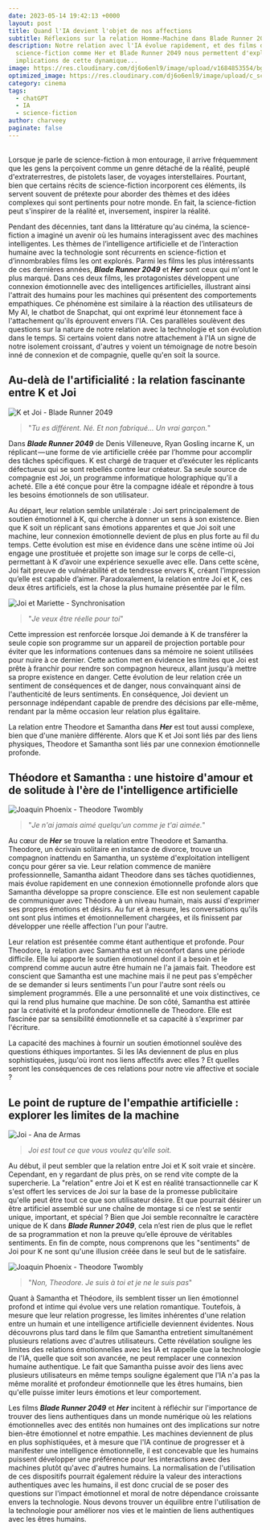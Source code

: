 ```yaml
---
date: 2023-05-14 19:42:13 +0000
layout: post
title: Quand l'IA devient l'objet de nos affections
subtitle: Réflexions sur la relation Homme-Machine dans Blade Runner 2049 et Her
description: Notre relation avec l'IA évolue rapidement, et des films de
  science-fiction comme Her et Blade Runner 2049 nous permettent d'explorer les
  implications de cette dynamique...
image: https://res.cloudinary.com/dj6o6enl9/image/upload/v1684853554/bg-4.jpg
optimized_image: https://res.cloudinary.com/dj6o6enl9/image/upload/c_scale,w_480/v1684853554/bg-4.jpg
category: cinema
tags:
  - chatGPT
  - IA
  - science-fiction
author: charveey
paginate: false
---
```

\
Lorsque je parle de science-fiction à mon entourage, il arrive fréquemment que les gens la perçoivent comme un genre détaché de la réalité, peuplé d'extraterrestres, de pistolets laser, de voyages interstellaires. Pourtant, bien que certains récits de science-fiction incorporent ces éléments, ils servent souvent de prétexte pour aborder des thèmes et des idées complexes qui sont pertinents pour notre monde. En fait, la science-fiction peut s'inspirer de la réalité et, inversement, inspirer la réalité.

Pendant des décennies, tant dans la littérature qu'au cinéma, la science-fiction a imaginé un avenir où les humains interagissent avec des machines intelligentes. Les thèmes de l’intelligence artificielle et de l’interaction humaine avec la technologie sont récurrents en science-fiction et d’innombrables films les ont explorés. Parmi les films les plus intéressants de ces dernières années, ***Blade Runner 2049*** et ***Her*** sont ceux qui m'ont le plus marqué. Dans ces deux films, les protagonistes développent une connexion émotionnelle avec des intelligences artificielles, illustrant ainsi l'attrait des humains pour les machines qui présentent des comportements empathiques. Ce phénomène est similaire à la réaction des utilisateurs de My AI, le chatbot de Snapchat, qui ont exprimé leur étonnement face à l'attachement qu'ils éprouvent envers l'IA. Ces parallèles soulèvent des questions sur la nature de notre relation avec la technologie et son évolution dans le temps. Si certains voient dans notre attachement à l'IA un signe de notre isolement croissant, d'autres y voient un témoignage de notre besoin inné de connexion et de compagnie, quelle qu'en soit la source. 

## Au-delà de l'artificialité : la relation fascinante entre K et Joi

![K et Joi - Blade Runner 2049](https://res.cloudinary.com/dj6o6enl9/image/upload/v1684854572/ia.jpg)

> "*Tu es différent. Né. Et non fabriqué... Un vrai garçon.*"

Dans ***Blade Runner 2049*** de Denis Villeneuve, Ryan Gosling incarne K, un réplicant — une forme de vie artificielle créée par l’homme pour accomplir des tâches spécifiques. K est chargé de traquer et d’exécuter les réplicants défectueux qui se sont rebellés contre leur créateur. Sa seule source de compagnie est Joi, un programme informatique holographique qu’il a acheté. Elle a été conçue pour être la compagne idéale et répondre à tous les besoins émotionnels de son utilisateur. 

Au départ, leur relation semble unilatérale : Joi sert principalement de soutien émotionnel à K, qui cherche à donner un sens à son existence. Bien que K soit un réplicant sans émotions apparentes et que Joi soit une machine, leur connexion émotionnelle devient de plus en plus forte au fil du temps. Cette évolution est mise en évidence dans une scène intime où Joi engage une prostituée et projette son image sur le corps de celle-ci, permettant à K d’avoir une expérience sexuelle avec elle. Dans cette scène, Joi fait preuve de vulnérabilité et de tendresse envers K, créant l’impression qu’elle est capable d’aimer. Paradoxalement, la relation entre Joi et K, ces deux êtres artificiels, est la chose la plus humaine présentée par le film.

![Joi et Mariette - Synchronisation](https://res.cloudinary.com/dj6o6enl9/image/upload/v1684854572/ia-2.jpg)

> "*Je veux être réelle pour toi*"

Cette impression est renforcée lorsque Joi demande à K de transférer la seule copie son programme sur un appareil de projection portable pour éviter que les informations contenues dans sa mémoire ne soient utilisées pour nuire à ce dernier. Cette action met en évidence les limites que Joi est prête à franchir pour rendre son compagnon heureux, allant jusqu'à mettre sa propre existence en danger. Cette évolution de leur relation crée un sentiment de conséquences et de danger, nous convainquant ainsi de l'authenticité de leurs sentiments. En conséquence, Joi devient un personnage indépendant capable de prendre des décisions par elle-même, rendant par la même occasion leur relation plus égalitaire.

La relation entre Theodore et Samantha dans ***Her*** est tout aussi complexe, bien que d'une manière différente. Alors que K et Joi sont liés par des liens physiques, Theodore et Samantha sont liés par une connexion émotionnelle profonde.

## Théodore et Samantha : une histoire d'amour et de solitude à l'ère de l'intelligence artificielle

![Joaquin Phoenix - Theodore Twombly](https://res.cloudinary.com/dj6o6enl9/image/upload/v1684854572/ia-3.jpg)

> "*Je n'ai jamais aimé quelqu'un comme je t'ai aimée.*"

Au cœur de ***Her*** se trouve la relation entre Theodore et Samantha. Theodore, un écrivain solitaire en instance de divorce, trouve un compagnon inattendu en Samantha, un système d'exploitation intelligent conçu pour gérer sa vie. Leur relation commence de manière professionnelle, Samantha aidant Theodore dans ses tâches quotidiennes, mais évolue rapidement en une connexion émotionnelle profonde alors que Samantha développe sa propre conscience. Elle est non seulement capable de communiquer avec Théodore à un niveau humain, mais aussi d'exprimer ses propres émotions et désirs. Au fur et à mesure, les conversations qu'ils ont sont plus intimes et émotionnellement chargées, et ils finissent par développer une réelle affection l'un pour l'autre. 

Leur relation est présentée comme étant authentique et profonde. Pour Theodore, la relation avec Samantha est un réconfort dans une période difficile.  Elle lui apporte le soutien émotionnel dont il a besoin et le comprend comme aucun autre être humain ne l'a jamais fait. Theodore est conscient que Samantha est une machine mais il ne peut pas s'empêcher de se demander si leurs sentiments l'un pour l'autre sont réels ou simplement programmés. Elle a une personnalité et une voix distinctives, ce qui la rend plus humaine que machine. De son côté, Samantha est attirée par la créativité et la profondeur émotionnelle de Theodore. Elle est fascinée par sa sensibilité émotionnelle et sa capacité à s'exprimer par l'écriture.

La capacité des machines à fournir un soutien émotionnel soulève des questions éthiques importantes. Si les IAs deviennent de plus en plus sophistiquées, jusqu'où iront nos liens affectifs avec elles ? Et quelles seront les conséquences de ces relations pour notre vie affective et sociale ? 

## Le point de rupture de l'empathie artificielle : explorer les limites de la machine

![Joi - Ana de Armas](https://res.cloudinary.com/dj6o6enl9/image/upload/v1684854572/ia-4.jpg)

> *Joi est tout ce que vous voulez qu'elle soit.*

Au début, il peut sembler que la relation entre Joi et K soit vraie et sincère. Cependant, en y regardant de plus près, on se rend vite compte de la supercherie. La "relation" entre Joi et K est en réalité transactionnelle car K s'est offert les services de Joi sur la base de la promesse publicitaire qu'elle peut être tout ce que son utilisateur désire. Et que pourrait désirer un être artificiel assemblé sur une chaîne de montage si ce n’est se sentir unique, important, et spécial ? Bien que Joi semble reconnaître le caractère unique de K dans ***Blade Runner 2049***, cela n’est rien de plus que le reflet de sa programmation et non la preuve qu’elle éprouve de véritables sentiments. En fin de compte, nous comprenons que les "sentiments" de Joi pour K ne sont qu'une illusion créée dans le seul but de le satisfaire.

![Joaquin Phoenix - Theodore Twombly](https://res.cloudinary.com/dj6o6enl9/image/upload/v1684854572/ia-5.jpg)

> "*Non, Theodore. Je suis à toi et je ne le suis pas*"

Quant à Samantha et Théodore, ils semblent tisser un lien émotionnel profond et intime qui évolue vers une relation romantique. Toutefois, à mesure que leur relation progresse, les limites inhérentes d'une relation entre un humain et une intelligence artificielle deviennent évidentes. Nous découvrons plus tard dans le film que Samantha entretient simultanément plusieurs relations avec d'autres utilisateurs. Cette révélation souligne les limites des relations émotionnelles avec les IA et rappelle que la technologie de l'IA, quelle que soit son avancée, ne peut remplacer une connexion humaine authentique. Le fait que Samantha puisse avoir des liens avec plusieurs utilisateurs en même temps souligne également que l'IA n'a pas la même moralité et profondeur émotionnelle que les êtres humains, bien qu'elle puisse imiter leurs émotions et leur comportement.

Les films ***Blade Runner 2049*** et ***Her*** incitent à réfléchir sur l'importance de trouver des liens authentiques dans un monde numérique où les relations émotionnelles avec des entités non humaines ont des implications sur notre bien-être émotionnel et notre empathie. Les machines deviennent de plus en plus sophistiquées, et à mesure que l'IA continue de progresser et à manifester une intelligence émotionnelle, il est concevable que les humains puissent développer une préférence pour les interactions avec des machines plutôt qu'avec d'autres humains. La normalisation de l'utilisation de ces dispositifs pourrait également réduire la valeur des interactions authentiques avec les humains, il est donc crucial de se poser des questions sur l'impact émotionnel et moral de notre dépendance croissante envers la technologie. Nous devons trouver un équilibre entre l'utilisation de la technologie pour améliorer nos vies et le maintien de liens authentiques avec les êtres humains.